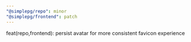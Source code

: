 ```yaml
---
"@simplepg/repo": minor
"@simplepg/frontend": patch
---
```


feat(repo,frontend): persist avatar for more consistent favicon experience
